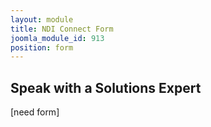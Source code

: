 ```yaml
---
layout: module
title: NDI Connect Form
joomla_module_id: 913
position: form
---
```

<!-- Module: NDI Connect Form -->
<h2>Speak with a Solutions Expert</h2>
<p>[need form]</p>
<!--<script src="/templates/newtekv2/js/marketoForms.js"></script>
<script src="//app-abq.marketo.com/js/forms2/js/forms2.min.js" type="text/javascript"></script>
<form id="mktoForm_2022"></form>
<div id="submit-msg" class="nm-modal">
	<h2>Thank You for connecting with NewTek!</h2>
	<p>A NewTek representative will contact you shortly.</p>
</div>
<script type="text/javascript">
MktoForms2.loadForm("//app-abq.marketo.com", "900-QVC-131", 2022, function(form) {
	NEWTEKV2.marketoForms.overlay_labels();
	MktoForms2.onFormRender(function() {
		NEWTEKV2.equal_heights();
	});
	form.onSuccess(function() {
		document.querySelector('button.mktoButton').innerHTML = 'Thank You';
		NEWTEKV2.modal.show('submit-msg');
		return false;
	});
});
</script>
<link rel="stylesheet" type="text/css" href="/templates/newtekv2/css/modal.css" />
<script src="/templates/newtekv2/js/modal.js"></script>-->
